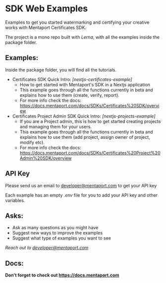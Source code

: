 # SDK Web Examples
Examples to get you started watermarking and certifying your creative works with Mentaport Certificates SDK.

The project is a mono repo built with *Lerna*, with all the examples inside the package folder.


## Examples:
Inside the package folder, you will find all the tutorials.
- Certificates SDK Quick Intro: *[nextjs-certificates-example]*
  - How to get started with Mentaport's SDK in a Nextjs application
  - This example goes through all the functions currently in beta and explains how to use them (create, verify, report).
  - For more info check the docs: https://docs.mentaport.com/docs/SDKs/Certificates%20SDK/overview
- Certificates Project Admin SDK Quick Intro: *[nextjs-projects-example]*
   - If you are a Project admin, this is how to get started creating projects and managing them for your users.
    - This example goes through all the functions currently in beta and explains how to use them (add project, assign owner of project, modify etc).
  - For more info check the docs: https://docs.mentaport.com/docs/SDKs/Certificates%20Project%20Admin%20SDK/overview

## API Key
Please send us an email to developer@mentaport.com to get your API key

Each example has an empty *.env* file for you to add your API key and other variables.

## Asks:
- Ask as many questions as you might have
- Suggest new ways to improve the examples
- Suggest what type of examples you want to see

*Reach out to developer@mentaport.com*

## Docs:
**Don't forget to check out https://docs.mentaport.com**
